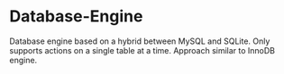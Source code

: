 # Database-Engine
Database engine based on a hybrid between MySQL and SQLite. Only supports actions on a single table at a time. Approach similar to InnoDB engine.
